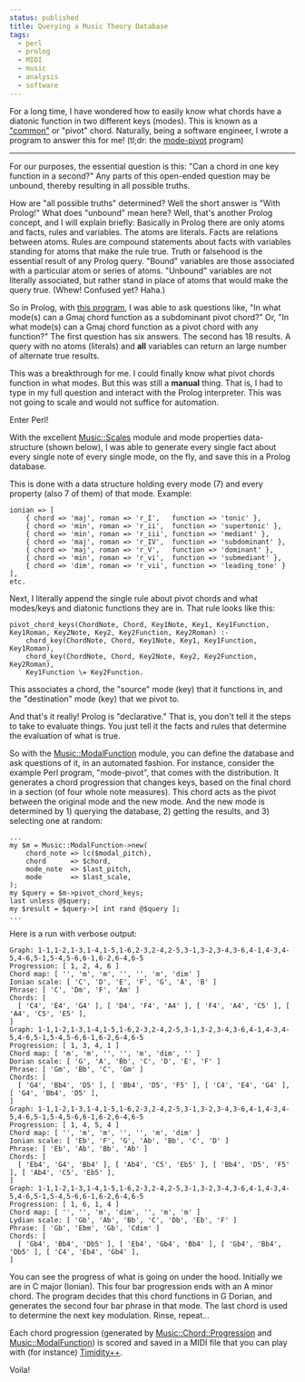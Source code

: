 ```yaml
---                                                                                                                                                                          
status: published
title: Querying a Music Theory Database
tags:
  - perl
  - prolog
  - MIDI
  - music
  - analysis
  - software
---
```


For a long time, I have wondered how to easily know what chords have a diatonic function in two different keys (modes). This is known as a ["common"](https://en.wikipedia.org/wiki/Common_chord_(music)) or "pivot" chord. Naturally, being a software engineer, I wrote a program to answer this for me! (tl;dr: the [mode-pivot](https://github.com/ology/Music-ModalFunction/blob/main/eg/mode-pivot) program)

---

For our purposes, the essential question is this: "Can a chord in one key function in a second?" Any parts of this open-ended question may be unbound, thereby resulting in all possible truths.

How are "all possible truths" determined? Well the short answer is "With Prolog!" What does "unbound" mean here? Well, that's another Prolog concept, and I will explain briefly: Basically in Prolog there are only atoms and facts, rules and variables. The atoms are literals. Facts are relations between atoms. Rules are compound statements about facts with variables standing for atoms that make the rule true. Truth or falsehood is the essential result of any Prolog query. "Bound" variables are those associated with a particular atom or series of atoms. "Unbound" variables are not literally associated, but rather stand in place of atoms that would make the query true. (Whew! Confused yet? Haha.)

So in Prolog, with [this program](https://github.com/ology/Prolog-Study/blob/master/KBPFMR.pl), I was able to ask questions like, "In what mode(s) can a Gmaj chord function as a subdominant pivot chord?" Or, "In what mode(s) can a Gmaj chord function as a pivot chord with any function?" The first question has six answers. The second has 18 results. A query with no atoms (literals) and **all** variables can return an large number of alternate true results.

This was a breakthrough for me. I could finally know what pivot chords function in what modes. But this was still a **manual** thing. That is, I had to type in my full question and interact with the Prolog interpreter. This was not going to scale and would not suffice for automation.

Enter Perl!

With the excellent [Music::Scales](https://metacpan.org/pod/Music::Scales) module and mode properties data-structure (shown below), I was able to generate every single fact about every single note of every single mode, on the fly, and save this in a Prolog database.

This is done with a data structure holding every mode (7) and every property (also 7 of them) of that mode. Example:

    ionian => [
        { chord => 'maj', roman => 'r_I',   function => 'tonic' },
        { chord => 'min', roman => 'r_ii',  function => 'supertonic' },
        { chord => 'min', roman => 'r_iii', function => 'mediant' },
        { chord => 'maj', roman => 'r_IV',  function => 'subdominant' },
        { chord => 'maj', roman => 'r_V',   function => 'dominant' },
        { chord => 'min', roman => 'r_vi',  function => 'submediant' },
        { chord => 'dim', roman => 'r_vii', function => 'leading_tone' }
    ],
    etc.

Next, I literally append the single rule about pivot chords and what modes/keys and diatonic functions they are in. That rule looks like this:

    pivot_chord_keys(ChordNote, Chord, Key1Note, Key1, Key1Function, Key1Roman, Key2Note, Key2, Key2Function, Key2Roman) :-
        chord_key(ChordNote, Chord, Key1Note, Key1, Key1Function, Key1Roman),
        chord_key(ChordNote, Chord, Key2Note, Key2, Key2Function, Key2Roman),
        Key1Function \= Key2Function.

This associates a chord, the "source" mode (key) that it functions in, and the "destination" mode (key) that we pivot to.

And that's it really! Prolog is "declarative." That is, you don't tell it the steps to take to evaluate things. You just tell it the facts and rules that determine the evaluation of what is true.

So with the [Music::ModalFunction](https://metacpan.org/dist/Music-ModalFunction) module, you can define the database and ask questions of it, in an automated fashion. For instance, consider the example Perl program, "mode-pivot", that comes with the distribution. It generates a chord progression that changes keys, based on the final chord in a section (of four whole note measures). This chord acts as the pivot between the original mode and the new mode. And the new mode is determined by 1) querying the database, 2) getting the results, and 3) selecting one at random:

    ...
    my $m = Music::ModalFunction->new(
        chord_note => lc($modal_pitch),
        chord      => $chord,
        mode_note  => $last_pitch,
        mode       => $last_scale,
    );
    my $query = $m->pivot_chord_keys;
    last unless @$query;
    my $result = $query->[ int rand @$query ];
    ...

Here is a run with verbose output:

    Graph: 1-1,1-2,1-3,1-4,1-5,1-6,2-3,2-4,2-5,3-1,3-2,3-4,3-6,4-1,4-3,4-5,4-6,5-1,5-4,5-6,6-1,6-2,6-4,6-5
    Progression: [ 1, 2, 4, 6 ]
    Chord map: [ '', 'm', 'm', '', '', 'm', 'dim' ]
    Ionian scale: [ 'C', 'D', 'E', 'F', 'G', 'A', 'B' ]
    Phrase: [ 'C', 'Dm', 'F', 'Am' ]
    Chords: [
      [ 'C4', 'E4', 'G4' ], [ 'D4', 'F4', 'A4' ], [ 'F4', 'A4', 'C5' ], [ 'A4', 'C5', 'E5' ],
    ]
    Graph: 1-1,1-2,1-3,1-4,1-5,1-6,2-3,2-4,2-5,3-1,3-2,3-4,3-6,4-1,4-3,4-5,4-6,5-1,5-4,5-6,6-1,6-2,6-4,6-5
    Progression: [ 1, 3, 4, 1 ]
    Chord map: [ 'm', 'm', '', '', 'm', 'dim', '' ]
    Dorian scale: [ 'G', 'A', 'Bb', 'C', 'D', 'E', 'F' ]
    Phrase: [ 'Gm', 'Bb', 'C', 'Gm' ]
    Chords: [
      [ 'G4', 'Bb4', 'D5' ], [ 'Bb4', 'D5', 'F5' ], [ 'C4', 'E4', 'G4' ], [ 'G4', 'Bb4', 'D5' ],
    ]
    Graph: 1-1,1-2,1-3,1-4,1-5,1-6,2-3,2-4,2-5,3-1,3-2,3-4,3-6,4-1,4-3,4-5,4-6,5-1,5-4,5-6,6-1,6-2,6-4,6-5
    Progression: [ 1, 4, 5, 4 ]
    Chord map: [ '', 'm', 'm', '', '', 'm', 'dim' ]
    Ionian scale: [ 'Eb', 'F', 'G', 'Ab', 'Bb', 'C', 'D' ]
    Phrase: [ 'Eb', 'Ab', 'Bb', 'Ab' ]
    Chords: [
      [ 'Eb4', 'G4', 'Bb4' ], [ 'Ab4', 'C5', 'Eb5' ], [ 'Bb4', 'D5', 'F5' ], [ 'Ab4', 'C5', 'Eb5' ],
    ]
    Graph: 1-1,1-2,1-3,1-4,1-5,1-6,2-3,2-4,2-5,3-1,3-2,3-4,3-6,4-1,4-3,4-5,4-6,5-1,5-4,5-6,6-1,6-2,6-4,6-5
    Progression: [ 1, 6, 1, 4 ]
    Chord map: [ '', '', 'm', 'dim', '', 'm', 'm' ]
    Lydian scale: [ 'Gb', 'Ab', 'Bb', 'C', 'Db', 'Eb', 'F' ]
    Phrase: [ 'Gb', 'Ebm', 'Gb', 'Cdim' ]
    Chords: [
      [ 'Gb4', 'Bb4', 'Db5' ], [ 'Eb4', 'Gb4', 'Bb4' ], [ 'Gb4', 'Bb4', 'Db5' ], [ 'C4', 'Eb4', 'Gb4' ],
    ]

You can see the progress of what is going on under the hood. Initially we are in C major (Ionian). This four bar progression ends with an A minor chord. The program decides that this chord functions in G Dorian, and generates the second four bar phrase in that mode. The last chord is used to determine the next key modulation. Rinse, repeat...

Each chord progression (generated by [Music::Chord::Progression](https://metacpan.org/dist/Music-Chord-Progression) and [Music::ModalFunction](https://metacpan.org/dist/Music-ModalFunction)) is scored and saved in a MIDI file that you can play with (for instance) [Timidity++](https://timidity.sourceforge.net/).

Voila!
